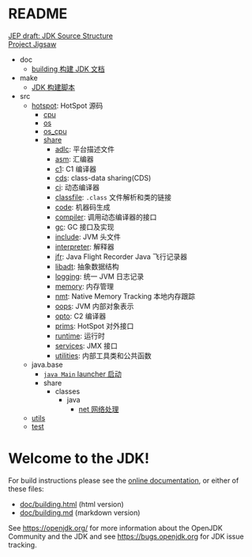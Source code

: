 
# README

[JEP draft: JDK Source Structure](https://openjdk.org/jeps/8283227)<br/>
[Project Jigsaw](https://openjdk.org/projects/jigsaw/)<br>

- doc
  - [building 构建 JDK 文档](doc/building.md)
- make
  - [JDK 构建脚本](make/readme.md)
- src
  - [hotspot](./src/hotspot/readme.md): HotSpot 源码
    - [cpu](./src/hotspot/cpu/readme.md)
    - [os](./src/hotspot/os/readme.md)
    - [os_cpu](./src/hotspot/os_cpu/readme.md)
    - [share](./src/hotspot/share/readme.md)
      - [adlc](./src/hotspot/share/adlc/readme.md): 平台描述文件
      - [asm](./src/hotspot/share/asm/readme.md): 汇编器
      - [c1](./src/hotspot/share/c1/readme.md): C1 编译器
      - [cds](./src/hotspot/share/cds/readme.md): class-data sharing(CDS)
      - [ci](./src/hotspot/share/ci/readme.md): 动态编译器
      - [classfile](./src/hotspot/share/classfile/readme.md): `.class` 文件解析和类的链接
      - [code](./src/hotspot/share/code/readme.md): 机器码生成
      - [compiler](./src/hotspot/share/compiler/readme.md): 调用动态编译器的接口
      - [gc](./src/hotspot/share/gc/readme.md): GC 接口及实现
      - [include](./src/hotspot/share/include/readme.md): JVM 头文件
      - [interpreter](./src/hotspot/share/interpreter/readme.md): 解释器
      - [jfr](./src/hotspot/share/jfr/readme.md): Java Flight Recorder Java 飞行记录器
      - [libadt](./src/hotspot/share/libadt/readme.md): 抽象数据结构
      - [logging](./src/hotspot/share/logging/readme.md): 统一 JVM 日志记录
      - [memory](./src/hotspot/share/memory/readme.md): 内存管理
      - [nmt](./src/hotspot/share/nmt/readme.md): Native Memory Tracking 本地内存跟踪
      - [oops](./src/hotspot/share/oops/readme.md): JVM 内部对象表示
      - [opto](./src/hotspot/share/opto/readme.md): C2 编译器
      - [prims](./src/hotspot/share/prims/readme.md): HotSpot 对外接口
      - [runtime](./src/hotspot/share/runtime/readme.md): 运行时
      - [services](./src/hotspot/share/services/readme.md): JMX 接口
      - [utilities](./src/hotspot/share/utilities/readme.md): 内部工具类和公共函数
  - java.base
    - [`java Main` launcher 启动](src/java.base/share/native/launcher/readme.md)
    - share
      - classes
        - java
          - [net 网络处理](src/java.base/share/classes/java/net/readme.md)
  - [utils](src/utils/readme.md)
  - [test](src/test/readme.md)<br/>

# Welcome to the JDK!

For build instructions please see the
[online documentation](https://openjdk.org/groups/build/doc/building.html),
or either of these files:

- [doc/building.html](doc/building.html) (html version)
- [doc/building.md](doc/building.md) (markdown version)

See <https://openjdk.org/> for more information about the OpenJDK
Community and the JDK and see <https://bugs.openjdk.org> for JDK issue
tracking.
